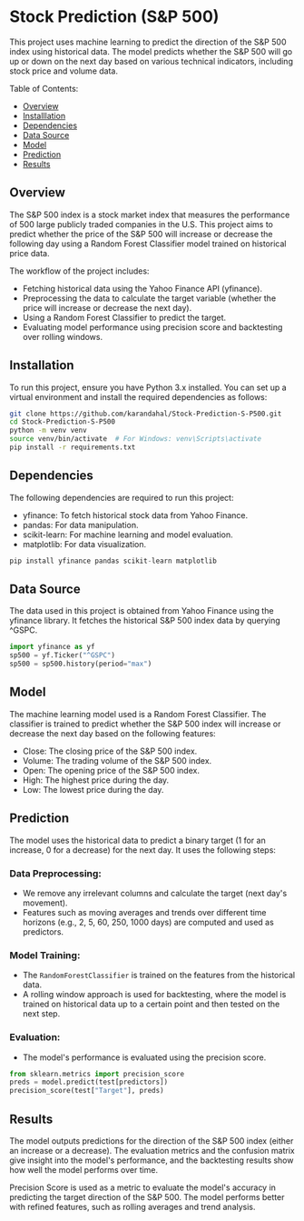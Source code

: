 # Stock Prediction (S&P 500)

This project uses machine learning to predict the direction of the S&P 500 index using historical data. The model predicts whether the S&P 500 will go up or down on the next day based on various technical indicators, including stock price and volume data.

Table of Contents:
* [Overview](#overview)
* [Installlation](#installlation)
* [Dependencies](#dependencies)
* [Data Source](#data-source)
* [Model](#model)
* [Prediction](#prediction)
* [Results](#results)
  
## Overview
The S&P 500 index is a stock market index that measures the performance of 500 large publicly traded companies in the U.S. This project aims to predict whether the price of the S&P 500 will increase or decrease the following day using a Random Forest Classifier model trained on historical price data.

The workflow of the project includes:

- Fetching historical data using the Yahoo Finance API (yfinance).
- Preprocessing the data to calculate the target variable (whether the price will increase or decrease the next day).
- Using a Random Forest Classifier to predict the target.
- Evaluating model performance using precision score and backtesting over rolling windows.
## Installation

To run this project, ensure you have Python 3.x installed. You can set up a virtual environment and install the required dependencies as follows:

```bash
git clone https://github.com/karandahal/Stock-Prediction-S-P500.git
cd Stock-Prediction-S-P500
python -m venv venv
source venv/bin/activate  # For Windows: venv\Scripts\activate
pip install -r requirements.txt
```
## Dependencies
The following dependencies are required to run this project:

- yfinance: To fetch historical stock data from Yahoo Finance.
- pandas: For data manipulation.
- scikit-learn: For machine learning and model evaluation.
- matplotlib: For data visualization.

```python
pip install yfinance pandas scikit-learn matplotlib
```
## Data Source
The data used in this project is obtained from Yahoo Finance using the yfinance library. It fetches the historical S&P 500 index data by querying ^GSPC.
```python
import yfinance as yf
sp500 = yf.Ticker("^GSPC")
sp500 = sp500.history(period="max")
```
## Model
The machine learning model used is a Random Forest Classifier. The classifier is trained to predict whether the S&P 500 index will increase or decrease the next day based on the following features:
- Close: The closing price of the S&P 500 index.
- Volume: The trading volume of the S&P 500 index.
- Open: The opening price of the S&P 500 index.
- High: The highest price during the day.
- Low: The lowest price during the day.
## Prediction

The model uses the historical data to predict a binary target (1 for an increase, 0 for a decrease) for the next day. It uses the following steps:

### Data Preprocessing:
- We remove any irrelevant columns and calculate the target (next day's movement).
- Features such as moving averages and trends over different time horizons (e.g., 2, 5, 60, 250, 1000 days) are computed and used as predictors.

### Model Training:
- The `RandomForestClassifier` is trained on the features from the historical data.
- A rolling window approach is used for backtesting, where the model is trained on historical data up to a certain point and then tested on the next step.

### Evaluation:
- The model's performance is evaluated using the precision score.

```python
from sklearn.metrics import precision_score
preds = model.predict(test[predictors])
precision_score(test["Target"], preds)
```
## Results
The model outputs predictions for the direction of the S&P 500 index (either an increase or a decrease). The evaluation metrics and the confusion matrix give insight into the model's performance, and the backtesting results show how well the model performs over time.

Precision Score is used as a metric to evaluate the model's accuracy in predicting the target direction of the S&P 500. The model performs better with refined features, such as rolling averages and trend analysis.
